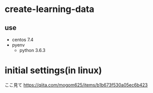 # create-learning-data
## use

- centos 7.4
- pyenv
  - python 3.6.3

# initial settings(in linux)

ここ見て
https://qiita.com/mogom625/items/b1b673f530a05ec6b423

